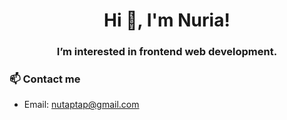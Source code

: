 <h1 align="center">Hi 👋, I'm Nuria!</h1>
<h3 align="center">I’m interested in frontend web development.</h3>

### 📫 Contact me
 - Email: nutaptap@gmail.com

